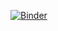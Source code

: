 [![Binder](https://mybinder.org/badge_logo.svg)](https://mybinder.org/v2/gh/ayankrmanna/python/main?labpath=lesson_1.ipynb)

